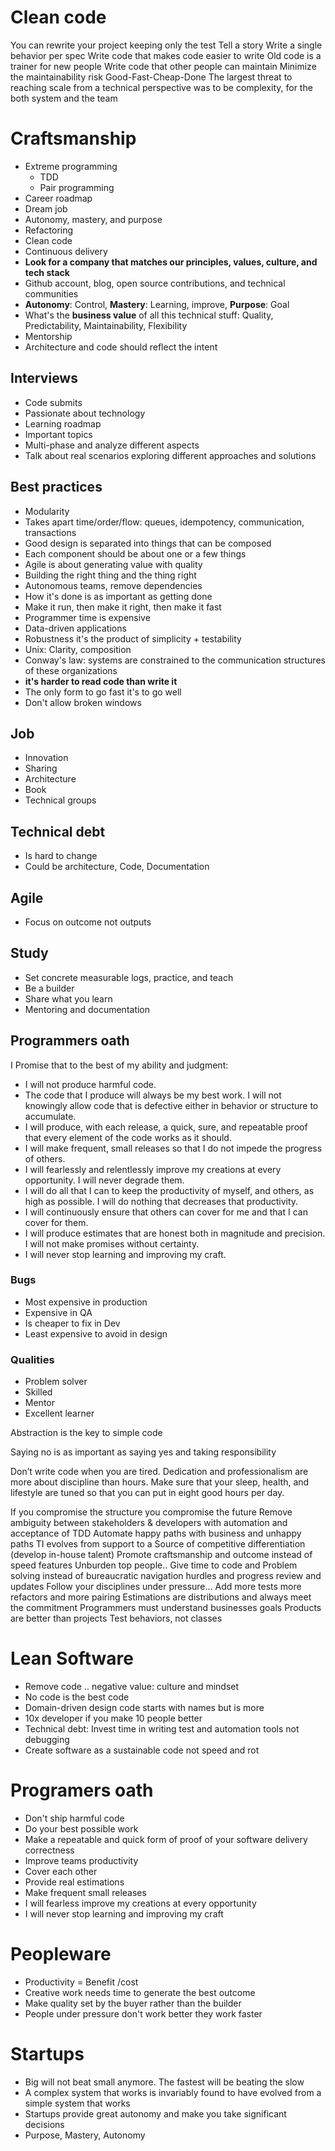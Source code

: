 # Clean code

You can rewrite your project keeping only the test
Tell a story 
Write a single behavior per spec
Write code that makes code easier to write
Old code is a trainer for new people
Write code that other people can maintain
Minimize the maintainability risk
Good-Fast-Cheap-Done
The largest threat to reaching scale from a technical perspective was to be complexity, for the both system and the team


# Craftsmanship

- Extreme programming
  * TDD
  * Pair programming
- Career roadmap 
- Dream job 
- Autonomy, mastery, and purpose
- Refactoring
- Clean code
- Continuous delivery
- **Look for a company that matches our principles, values, culture, and tech stack**
- Github account, blog, open source contributions, and technical communities
- **Autonomy**: Control, **Mastery**: Learning, improve, **Purpose**: Goal
- What's the **business value** of all this technical stuff: Quality, Predictability, Maintainability, Flexibility
- Mentorship
- Architecture and code should reflect the intent

## Interviews

- Code submits
- Passionate about technology
- Learning roadmap
- Important topics
- Multi-phase and analyze different aspects
- Talk about real scenarios exploring different approaches and solutions

## Best practices

- Modularity
- Takes apart time/order/flow: queues, idempotency, communication, transactions
- Good design is separated into things that can be composed
- Each component should be about one or a few things
- Agile is about generating value with quality
- Building the right thing and the thing right
- Autonomous teams, remove dependencies
- How it's done is as important as getting done
- Make it run, then make it right, then make it fast
- Programmer time is expensive
- Data-driven applications
- Robustness it's the product of simplicity + testability
- Unix: Clarity, composition
- Conway's law: systems are constrained to the communication structures of these organizations
- **it's harder to read code than write it**
- The only form to go fast it's to go well
- Don't allow broken windows

## Job 

- Innovation
- Sharing 
- Architecture
- Book 
- Technical groups

## Technical debt

- Is hard to change
- Could be architecture, Code, Documentation

## Agile

- Focus on outcome not outputs



## Study
- Set concrete measurable logs, practice, and teach
- Be a builder
- Share what you learn
- Mentoring and documentation

## Programmers oath
I Promise that to the best of my ability and judgment:

- I will not produce harmful code.
- The code that I produce will always be my best work. I will not knowingly allow code that is defective either in behavior or structure to accumulate.
- I will produce, with each release, a quick, sure, and repeatable proof that every element of the code works as it should.
- I will make frequent, small releases so that I do not impede the progress of others.
- I will fearlessly and relentlessly improve my creations at every opportunity. I will never degrade them.
- I will do all that I can to keep the productivity of myself, and others, as high as possible. I will do nothing that decreases that productivity.
- I will continuously ensure that others can cover for me and that I can cover for them.
- I will produce estimates that are honest both in magnitude and precision. I will not make promises without certainty.
- I will never stop learning and improving my craft.


### Bugs
- Most expensive in production
- Expensive in QA
- Is cheaper to fix in Dev
- Least expensive to avoid in design

### Qualities

- Problem solver
- Skilled
- Mentor
- Excellent learner

Abstraction is the key to simple code

Saying no is as important as saying yes and taking responsibility

Don’t write code when you are tired. Dedication and professionalism are more about discipline than hours. Make sure that your sleep, health, and lifestyle are tuned so that you can put in eight good hours per day.

If you compromise the structure you compromise the future
Remove ambiguity between stakeholders & developers with automation and acceptance of TDD
Automate happy paths with business and unhappy paths
TI evolves from support to a Source of competitive differentiation (develop in-house talent)
Promote craftsmanship and outcome instead of speed features
Unburden top people.. Give time to code and Problem solving instead of bureaucratic navigation hurdles and progress review and updates
Follow your disciplines under pressure... Add more tests more refactors and more pairing
Estimations are distributions and always meet the commitment
Programmers must understand businesses goals
Products are better than projects
Test behaviors, not classes

# Lean Software

- Remove code .. negative value: culture and mindset
- No code is the best code
- Domain-driven design code starts with names but is more
- 10x developer if you make 10 people better
- Technical debt: Invest time in writing test and automation tools not debugging
- Create software as a sustainable code not speed and rot

# Programers oath

- Don't ship harmful code
- Do your best possible work
- Make a repeatable and quick form of proof of your software delivery correctness
- Improve teams productivity
- Cover each other 
- Provide real estimations
- Make frequent small releases
- I will fearless improve my creations at every opportunity
- I will never stop learning and improving my craft

# Peopleware

- Productivity = Benefit /cost
- Creative work needs time to generate the best outcome
- Make quality set by the buyer rather than the builder
- People under pressure don't work better they work faster

# Startups

- Big will not beat small anymore. The fastest will be beating the slow
- A complex system that works is invariably found to have evolved from a simple system that works
- Startups provide great autonomy and make you take significant decisions
- Purpose, Mastery, Autonomy


